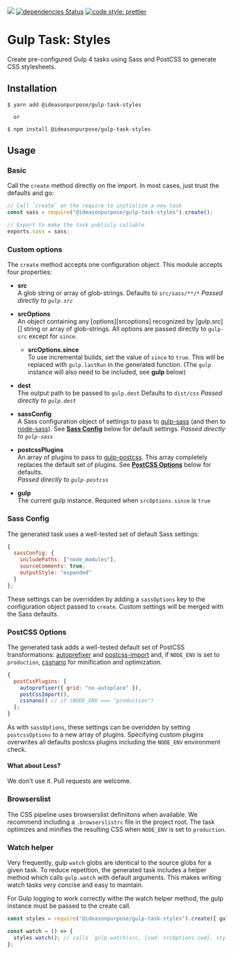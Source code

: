 ![](https://img.shields.io/npm/v/@ideasonpurpose/gulp-task-styles.svg)
[![dependencies Status](https://david-dm.org/ideasonpurpose/gulp-tasks/status.svg?path=packages/gulp-task-styles)](https://david-dm.org/ideasonpurpose/gulp-tasks?path=packages/gulp-task-styles)
[![code style: prettier](https://img.shields.io/badge/code_style-prettier-ff69b4.svg)](https://github.com/prettier/prettier)

# Gulp Task: Styles

Create pre-configured Gulp 4 tasks using Sass and PostCSS to generate CSS stylesheets.

## Installation

```
$ yarn add @ideasonpurpose/gulp-task-styles

  or

$ npm install @ideasonpurpose/gulp-task-styles
```

## Usage

### Basic

Call the `create` method directly on the import. In most cases, just trust the defaults and go:

```js
// Call `create` on the require to initialize a new task
const sass = require("@ideasonpurpose/gulp-task-styles").create();

// Export to make the task publicly callable
exports.sass = sass;
```

### Custom options

The `create` method accepts one configuration object. This module accepts four properties:

- **src**  
  A glob string or array of glob-strings. Defaults to `src/sass/**/*`
  _Passed directly to `gulp.src`_

- **srcOptions**  
  An object containing any [options][srcoptions] recognized by [gulp.src][] string or array of glob-strings. All options are passed directly to `gulp-src` except for `since`.

  - **srcOptions.since**  
    To use incremental builds, set the value of `since` to `true`. This will be replaced with `gulp.lastRun` in the generated function. (The `gulp` instance will also need to be included, see **gulp** below)

- **dest**  
  The output path to be passed to `gulp.dest` Defaults to `dist/css`
  _Passed directly to `gulp.dest`_

- **sassConfig**  
  A Sass configuration object of settings to pass to [gulp-sass][] (and then to [node-sass][]). See [**Sass Config**](#sass-config) below for default settings.
  _Passed directly to `gulp-sass`_

- **postcssPlugins**  
  An array of plugins to pass to [gulp-postcss][]. This array completely replaces the default set of plugins. See [**PostCSS Options**](#postcss-options) below for defaults.  
  _Passed directly to `gulp-postcss`_

- **gulp**  
  The current gulp instance. Required when `srcOptions.since` is `true`

### Sass Config

The generated task uses a well-tested set of default Sass settings:

```js
{
  sassConfig: {
    includePaths: ["node_modules"],
    sourceComments: true,
    outputStyle: "expanded"
  }
};
```

These settings can be overridden by adding a `sassOptions` key to the configuration object passed to `create`. Custom settings will be merged with the Sass defaults.

### PostCSS Options

The generated task adds a well-tested default set of PostCSS transformations: [autoprefixer][] and [postcss-import][] and, if `NODE_ENV` is set to `production`, [cssnano][] for minification and optimization.

```js
{
  postCssPlugins: [
    autoprefixer({ grid: "no-autoplace" }),
    postCssImport(),
    cssnano() // if (NODE_ENV === "production")
  ];
}
```

As with `sassOptions`, these settings can be overidden by setting `postcssOptions` to a new array of plugins. Specifying custom plugins overwrites all defaults postcss plugins including the `NODE_ENV` environment check.

#### What about Less?

We don't use it. Pull requests are welcome.

### Browserslist

The CSS pipeline uses browserslist definiitons when available. We recommend including a `.browserslistrc` file in the project root. The task optimizes and minifies the resulting CSS when `NODE_ENV` is set to `production`.

### Watch helper

Very frequently, gulp `watch` globs are identical to the source globs for a given task. To reduce repetition, the generated task includes a helper method which calls `gulp.watch` with default arguments. This makes writing watch tasks very concise and easy to maintain.

For Gulp logging to work correctly withe the watch helper method, the gulp instance must be passed to the create call.

```js
const styles = require("@ideasonpurpose/gulp-task-styles").create({ gulp });

const watch = () => {
  styles.watch(); // calls `gulp.watch(src, {cwd: srcOptions.cwd}, styles)`
};
```

[browserslist]: https://github.com/browserslist/browserslist
[cssnano]: https://cssnano.co/
[autoprefixer]: https://github.com/postcss/autoprefixer
[postcss-import]: https://github.com/postcss/postcss-import
[gulp-sass]: https://github.com/dlmanning/gulp-sass
[node-sass]: https://github.com/sass/node-sass
[gulp-postcss]: https://github.com/postcss/gulp-postcss
